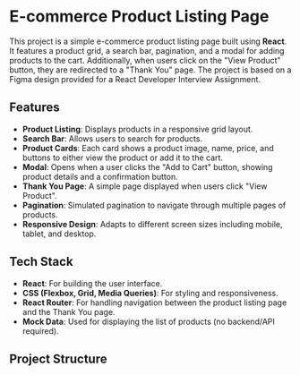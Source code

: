 # E-commerce Product Listing Page

This project is a simple e-commerce product listing page built using **React**. It features a product grid, a search bar, pagination, and a modal for adding products to the cart. Additionally, when users click on the "View Product" button, they are redirected to a "Thank You" page. The project is based on a Figma design provided for a React Developer Interview Assignment.

## Features

- **Product Listing**: Displays products in a responsive grid layout.
- **Search Bar**: Allows users to search for products.
- **Product Cards**: Each card shows a product image, name, price, and buttons to either view the product or add it to the cart.
- **Modal**: Opens when a user clicks the "Add to Cart" button, showing product details and a confirmation button.
- **Thank You Page**: A simple page displayed when users click "View Product".
- **Pagination**: Simulated pagination to navigate through multiple pages of products.
- **Responsive Design**: Adapts to different screen sizes including mobile, tablet, and desktop.

## Tech Stack

- **React**: For building the user interface.
- **CSS (Flexbox, Grid, Media Queries)**: For styling and responsiveness.
- **React Router**: For handling navigation between the product listing page and the Thank You page.
- **Mock Data**: Used for displaying the list of products (no backend/API required).

## Project Structure

